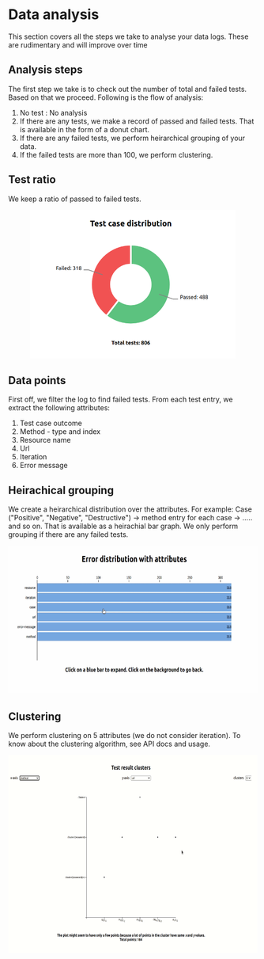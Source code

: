 # Data analysis

This section covers all the steps we take to analyse your data logs. These are rudimentary and will improve over time

## Analysis steps

The first step we take is to check out the number of total and failed tests. Based on that we proceed. Following is the flow of analysis:

1. No test : No analysis
2. If there are any tests, we make a record of passed and failed tests. That is available in the form of a donut chart.
3. If there are any failed tests, we perform heirarchical grouping of your data.
4. If the failed tests are more than 100, we perform clustering.

## Test ratio

We keep a ratio of passed to failed tests.

<p align="center">
<img src="pie.png" height=300 alt="Heirarchial bar chart animation"/>
</p>

## Data points

First off, we filter the log to find failed tests. From each test entry, we extract the following attributes:

1. Test case outcome
2. Method - type and index
3. Resource name
4. Url
5. Iteration
6. Error message

## Heirachical grouping

We create a heirarchical distribution over the attributes. For example: Case ("Positive", "Negative", "Destructive") -> method entry for each case -> ..... and so on. That is available as a heirachial bar graph. We only perform grouping if there are any failed tests.

<p align="center">
<img src="heirarchialBar.gif" height=300 alt="Heirarchial bar chart animation"/>
</p>

## Clustering

We perform clustering on 5 attributes (we do not consider iteration). To know about the clustering algorithm, see API docs and usage.

<p align="center">
<img src="clustering.gif" height=400 alt="Heirarchial bar chart animation"/>

</p>
